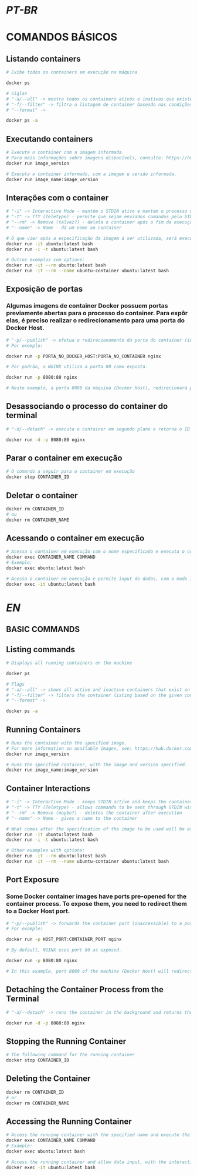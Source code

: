 # _PT-BR_

# COMANDOS BÁSICOS

## Listando containers

````bash
# Exibe todos os containers em execução na máquina

docker ps

# Siglas
# "-a/--all" -> mostra todos os containers ativos e inativos que existem na máquina
# "-f/--filter" -> filtra a listagem de container baseado nas condições dadas (table, json ou para mais informações, acesse: https://docs.docker.com/go/formatting)
# "--format" -> 

docker ps -a
````

## Executando containers

````bash
# Executa o container com a imagem informada.
# Para mais informações sobre imagens disponívels, consulte: https://hub.docker.com/
docker run image_version

# Executa o container informado, com a imagem e versão informada.
docker run image_name:image_version
````

## Interações com o container
````bash
# "-i" -> Interactive Mode - mantém o STDIN ativo e mantém o processo do container em execução
# "-t" -> TTY (Teletype) - permite que sejam enviados comandos pelo STDIN dentro do contexto do container Docker
# "--rm" -> Remove (talvez?) - deleta o container após o fim da execução
# "--name" -> Name - dá um nome ao container

# O que vier após a especificação da imagem à ser utilizada, será executado no contexto do container, por exemplo:
docker run -it ubuntu:latest bash
docker run -i -t ubuntu:latest bash

# Outros exemplos com options:
docker run -it --rm ubuntu:latest bash
docker run -it --rm --name ubuntu-container ubuntu:latest bash
````

## Exposição de portas

### Algumas imagens de container Docker possuem portas previamente abertas para o processo do container. Para expôr elas, é preciso realizar o redirecionamento para uma porta do Docker Host.

````bash
# "-p/--publish" -> efetua o redirecionamento da porta do container (inacessível) para uma porta disponível na máquina (Docker Host).
# Por exemplo:

docker run -p PORTA_NO_DOCKER_HOST:PORTA_NO_CONTAINER nginx

# Por padrão, o NGINX utiliza a porta 80 como exposta.

docker run -p 8080:80 nginx

# Neste exemplo, a porta 8080 da máquina (Docker Host), redirecionará para a porta 80 do container NGINX quando acessada
````

## Desassociando o processo do container do terminal

````bash
# "-d/--detach" -> executa o container em segundo plano e retorna o ID do container executado

docker run -d -p 8080:80 nginx
````

## Parar o container em execução

````bash
# O comando a seguir para o container em execução
docker stop CONTAINER_ID
````

## Deletar o container

````bash
docker rm CONTAINER_ID
# ou
docker rm CONTAINER_NAME
````

## Acessando o container em execução

````bash
# Acessa o container em execução com o nome especificado e executa o comando informado
docker exec CONTAINER_NAME COMMAND
# Exemplo:
docker exec ubuntu:latest bash
````
````bash
# Acessa o container em execução e permite input de dados, com o modo interativo, apresentado em tópicos anteriores.
docker exec -it ubuntu:latest bash 
````

# _EN_

## BASIC COMMANDS

## Listing commands

````bash
# Displays all running containers on the machine

docker ps

# Flags
# "-a/--all" -> shows all active and inactive containers that exist on the machine
# "-f/--filter" -> filters the container listing based on the given conditions (table, json, or for more information, access: https://docs.docker.com/go/formatting)
# "--format" -> 

docker ps -a
````

## Running Containers

````bash
# Runs the container with the specified image.
# For more information on available images, see: https://hub.docker.com/
docker run image_version

# Runs the specified container, with the image and version specified.
docker run image_name:image_version
````

## Container Interactions

````bash
# "-i" -> Interactive Mode - keeps STDIN active and keeps the container process running
# "-t" -> TTY (Teletype) - allows commands to be sent through STDIN within the Docker container context
# "--rm" -> Remove (maybe?) - deletes the container after execution
# "--name" -> Name - gives a name to the container

# What comes after the specification of the image to be used will be executed in the context of the container, for example:
docker run -it ubuntu:latest bash
docker run -i -t ubuntu:latest bash

# Other examples with options:
docker run -it --rm ubuntu:latest bash
docker run -it --rm --name ubuntu-container ubuntu:latest bash
````

## Port Exposure
### Some Docker container images have ports pre-opened for the container process. To expose them, you need to redirect them to a Docker Host port.

````bash
# "-p/--publish" -> forwards the container port (inaccessible) to a port available on the machine (Docker Host).
# For example:

docker run -p HOST_PORT:CONTAINER_PORT nginx

# By default, NGINX uses port 80 as exposed.

docker run -p 8080:80 nginx

# In this example, port 8080 of the machine (Docker Host) will redirect to port 80 of the NGINX container when accessed
````

## Detaching the Container Process from the Terminal

````bash
# "-d/--detach" -> runs the container in the background and returns the ID of the executed container

docker run -d -p 8080:80 nginx
````

## Stopping the Running Container
````bash
# The following command for the running container
docker stop CONTAINER_ID
````

## Deleting the Container
````bash
docker rm CONTAINER_ID
# or
docker rm CONTAINER_NAME
````

## Accessing the Running Container
````bash
# Access the running container with the specified name and execute the specified command
docker exec CONTAINER_NAME COMMAND
# Example:
docker exec ubuntu:latest bash
````
````bash
# Access the running container and allow data input, with the interactive mode, presented in previous topics.
docker exec -it ubuntu:latest bash 
````
